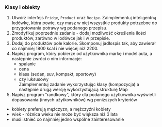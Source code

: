 ### Klasy i obiekty
1. Utwórz interfejs `Fridge`, `Product` oraz `Recipe`. Zaimplementuj inteligentną lodówkę,
która powie, czy masz w niej wszystkie produkty potrzebne do przygotowania potrawy wg podanego przepisu.
2. Zmodyfikuj poprzednie zadanie - dodaj możliwość określenia ilości produktów, zarówno w lodówce jak i w przepisie.
3. Dodaj do produktów pole kalorie. Skomponuj jadłospis tak, aby zawierał co najmniej 1800 kcal i nie więcej niż 2200.
4. Napisz program, który pobierze od użytkownika markę i model auta, a następnie zwróci o nim informacje:
    - spalanie
    - cena
    - klasa (sedan, suv, kompakt, sportowy)
    - czy luksusowy  
    Zaimplementuj zadanie wykorzystując klasy (kompozycja) a następnie drugą wersję wykorzystującą strukturę Map 
5. Napisz program "randkowy", który dla podanego użytkownika wyświetli dopasowania (innych użytkowników) wg poniższych kryteriów
- kobiety preferują mężczyzn, a mężczyźni kobiety
- wiek - różnica wieku nie może być większa niż 3 lata
- musi istnieć co najmniej jedno wspólne zainteresowanie 
